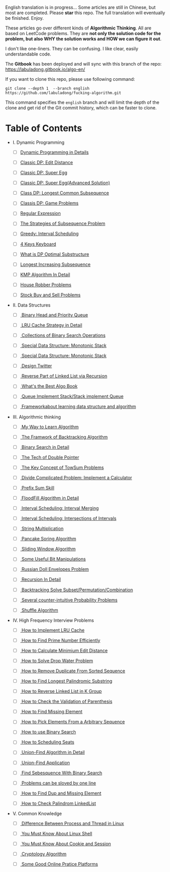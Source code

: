 English translation is in progress... Some articles are still in Chinese, but most are completed. Please **star** this repo. The full translation will eventually be finished. Enjoy.

These articles go over different kinds of **Algorithmic Thinking**. All are based on LeetCode problems. They are **not only the solution code for the problem, but also WHY the solution works and HOW we can figure it out**.

I don't like one-liners. They can be confusing. I like clear, easily understandable code.

The **Gitbook** has been deployed and will sync with this branch of the repo: https://labuladong.gitbook.io/algo-en/

If you want to clone this repo, please use following command:

```shell
git clone --depth 1  --branch english https://github.com/labuladong/fucking-algorithm.git
```
This command specifies the `english` branch and will limit the depth of the clone and get rid of the Git commit history, which can be faster to clone.

# Table of Contents

* I. Dynamic Programming

  - [ ] [Dynamic Programming in Details](dynamic_programming/AnalysisOfDynamicProgramming.md)
  
  - [ ] [Classic DP: Edit Distance](dynamic_programming/EditDistance.md)
  
  - [ ] [Classic DP: Super Egg](dynamic_programming/ThrowingEggsinHighBuildings.md)
  
  - [ ] [Classic DP: Super Egg(Advanced Solution)](dynamic_programming/SuperEggDropAdvanced.md)
  
  - [ ] [Class DP: Longest Common Subsequence](dynamic_programming/LongestCommonSubsequence.md)
  
  - [ ] [Classis DP: Game Problems](dynamic_programming/GameProblemsInDynamicProgramming.md)
  
  - [ ] [Regular Expression](dynamic_programming/RegularExpression.md)
  
  - [ ] [The Strategies of Subsequence Problem](dynamic_programming/StrategiesForSubsequenceProblem.md)
  
  - [ ] [Greedy: Interval Scheduling](dynamic_programming/IntervalScheduling.md)
  
  - [ ] [4 Keys Keyboard](dynamic_programming/FourKeysKeyboard.md)
  
  - [ ] [What is DP Optimal Substructure](dynamic_programming/OptimalSubstructure.md)
  
  - [ ] [Longest Increasing Subsequence](dynamic_programming/LongestIncreasingSubsequence.md)
  
  - [ ] [KMP Algorithm In Detail](dynamic_programming/KMPCharacterMatchingAlgorithmInDynamicProgramming.md)
  
  - [ ] [House Robber Problems](dynamic_programming/HouseRobber.md)
  
  - [ ] [Stock Buy and Sell Problems](dynamic_programming/BestTimeToBuyAndSellStock.md)

* II. Data Structures
  - [ ] [ Binary Head and Priority Queue](data_structure/binary_heap_implements_priority_queues.md)
  
  - [ ] [ LRU Cache Strategy in Detail](interview/LRU_algorithm.md)
  
  - [ ] [ Collections of Binary Search Operations](data_structure/The_Manipulation_Collection_of_Binary_Search_Tree.md)
  
  - [ ] [ Special Data Structure: Monotonic Stack](data_structure/MonotonicStack.md)
  
  - [ ] [ Special Data Structure: Monotonic Stack](data_structure/Monotonic_queue.md)
 
  - [ ] [ Design Twitter](data_structure/design_Twitter.md)
  
  - [ ] [ Reverse Part of Linked List via Recursion](data_structure/reverse_part_of_a_linked_list_via_recursion.md)
  
  - [ ] [ What's the Best Algo Book](think_like_computer/why_i_recommend_algs4.md)
  
  - [ ] [ Queue Implement Stack/Stack implement Queue](data_structure/ImplementQueueUsingStacksImplementStackUsingQueues.md)
  
  - [ ] [ Frameworkabout learning data structure and algorithm](think_like_computer/Framework%20and%20thoughts%20about%20learning%20data%20structure%20and%20algorithm.md)
  

* III. Algorithmic thinking
  - [ ] [ My Way to Learn Algorithm](think_like_computer/ThewaytoAlgorithmlearning.md)
  
  - [ ] [ The Framwork of Backtracking Algorithm](think_like_computer/DetailsaboutBacktracking.md)
  
  - [ ] [ Binary Search in Detail](think_like_computer/DetailedBinarySearch.md)
  
  - [ ] [ The Tech of Double Pointer](think_like_computer/double_pointer.md)
  
  - [ ] [ The Key Concept of TowSum Problems](think_like_computer/The_key_to_resolving_TwoSum_problems.md)
  
  - [ ] [ Divide Complicated Problem: Implement a Calculator](data_structure/Implementing_the_functions_of_a_calculator.md)
  
  - [ ] [ Prefix Sum Skill](think_like_computer/prefix_sum.md)
  
  - [ ] [ FloodFill Algorithm in Detail](think_like_computer/flood_fill.md)
  
  - [ ] [ Interval Scheduling: Interval Merging](think_like_computer/IntervalMerging.md)
  
  - [ ] [ Interval Scheduling: Intersections of Intervals](think_like_computer/IntervalIntersection.md)
  
  - [ ] [ String Multiplication](think_like_computer/string_multiplication.md)
  
  - [ ] [ Pancake Soring Algorithm](think_like_computer/PancakesSorting.md)
  
  - [ ] [ Sliding Window Algorithm](think_like_computer/SlidingWindowTechnique.md)
  
  - [ ] [ Some Useful Bit Manipulations](think_like_computer/CommonBitManipulation.md)
  
  - [ ] [ Russian Doll Envelopes Problem](think_like_computer/RussianDollEnvelopes.md)
  
  - [ ] [ Recursion In Detail](data_structure/RecursionInDetail.md)
  
  - [ ] [ Backtracking Solve Subset/Permutation/Combination](interview/Subset_Permutation_Combination.md)
  
  - [ ] [ Several counter-intuitive Probability Problems](think_like_computer/several_counter_intuitive_probability_problems.md)
  
  - [ ] [ Shuffle Algorithm](think_like_computer/Shuffle_Algorithm.md)

* IV. High Frequency Interview Problems
  - [ ] [ How to Implement LRU Cache](interview/LRU_algorithm.md)
  
  - [ ] [ How to Find Prime Number Efficiently](interview/Print_PrimeNumbers.md)
  
  - [ ] [ How to Calculate Minimium Edit Distance](dynamic_programming/EditDistance.md)
  
  - [ ] [ How to Solve Drop Water Problem](interview/Trapping_Rain_Water.md)
  
  - [ ] [ How to Remove Duplicate From Sorted Sequence](interview/RemoveDuplicatesfromSortedArray.md)
  
  - [ ] [ How to Find Longest Palindromic Substring](interview/TheLongestPalindromicSubstring.md)
  
  - [ ] [ How to Reverse Linked List in K Group](interview/reverse-nodes-in-k-group.md)
  
  - [ ] [ How to Check the Validation of Parenthesis](interview/valid-parentheses.md)
  
  - [ ] [ How to Find Missing Element](interview/missing_elements.md)
  
  - [ ] [ How to Pick Elements From a Arbitrary Sequence](interview/ReservoirSampling.md)
  
  - [ ] [ How to use Binary Search](interview/UsingBinarySearchAlgorithm.md)
  
  - [ ] [ How to Scheduling Seats](interview/Seatscheduling.md)
  
  - [ ] [ Union-Find Algorithm in Detail](think_like_computer/Union-find-Explanation.md)
  
  - [ ] [ Union-Find Application](think_like_computer/Union-Find-Application.md)
  
  - [ ] [ Find Sebesquence With Binary Search](interview/findSebesquenceWithBinarySearch.md)
  
  - [ ] [ Problems can be sloved by one line](interview/one-line-code-puzzles.md)
  
  - [ ] [ How to Find Dup and Missing Element](interview/Find-Duplicate-and-Missing-Element.md)
  
  - [ ] [ How to Check Palindrom LinkedList](interview/check_palindromic_linkedlist.md)

* V. Common Knowledge
  - [ ] [ Difference Between Process and Thread in Linux](common_knowledge/linuxProcess.md)
  
  - [ ] [ You Must Know About Linux Shell](common_knowledge/linuxshell.md)
  
  - [ ] [ You Must Know About Cookie and Session](common_knowledge/SessionAndCookie.md)
  
  - [ ] [ Cryptology Algorithm](common_knowledge/Cryptology.md)
  
  - [ ] [ Some Good Online Pratice Platforms](common_knowledge/OnlinePraticePlatform.md)
  
